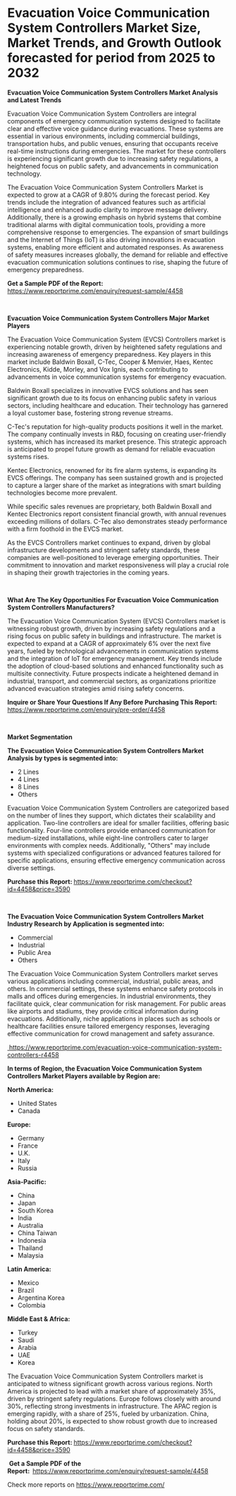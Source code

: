<p><h1>Evacuation Voice Communication System Controllers Market Size, Market Trends, and Growth Outlook forecasted for period from 2025 to 2032</h1></p><p><strong>Evacuation Voice Communication System Controllers Market Analysis and Latest Trends</strong></p>
<p><p>Evacuation Voice Communication System Controllers are integral components of emergency communication systems designed to facilitate clear and effective voice guidance during evacuations. These systems are essential in various environments, including commercial buildings, transportation hubs, and public venues, ensuring that occupants receive real-time instructions during emergencies. The market for these controllers is experiencing significant growth due to increasing safety regulations, a heightened focus on public safety, and advancements in communication technology.</p><p>The Evacuation Voice Communication System Controllers Market is expected to grow at a CAGR of 9.80% during the forecast period. Key trends include the integration of advanced features such as artificial intelligence and enhanced audio clarity to improve message delivery. Additionally, there is a growing emphasis on hybrid systems that combine traditional alarms with digital communication tools, providing a more comprehensive response to emergencies. The expansion of smart buildings and the Internet of Things (IoT) is also driving innovations in evacuation systems, enabling more efficient and automated responses. As awareness of safety measures increases globally, the demand for reliable and effective evacuation communication solutions continues to rise, shaping the future of emergency preparedness.</p></p>
<p><strong>Get a Sample PDF of the Report:&nbsp;</strong> <a href="https://www.reportprime.com/enquiry/request-sample/4458?utm_campaign=2853&utm_medium=2&utm_source=Github&utm_content=ia&utm_term=19032025&utm_id=evacuation-voice-communication-system-controllers">https://www.reportprime.com/enquiry/request-sample/4458</a></p>
<p>&nbsp;</p>
<p><strong>Evacuation Voice Communication System Controllers Major Market Players</strong></p>
<p><p>The Evacuation Voice Communication System (EVCS) Controllers market is experiencing notable growth, driven by heightened safety regulations and increasing awareness of emergency preparedness. Key players in this market include Baldwin Boxall, C-Tec, Cooper & Menvier, Haes, Kentec Electronics, Kidde, Morley, and Vox Ignis, each contributing to advancements in voice communication systems for emergency evacuation.</p><p>Baldwin Boxall specializes in innovative EVCS solutions and has seen significant growth due to its focus on enhancing public safety in various sectors, including healthcare and education. Their technology has garnered a loyal customer base, fostering strong revenue streams.</p><p>C-Tec's reputation for high-quality products positions it well in the market. The company continually invests in R&D, focusing on creating user-friendly systems, which has increased its market presence. This strategic approach is anticipated to propel future growth as demand for reliable evacuation systems rises.</p><p>Kentec Electronics, renowned for its fire alarm systems, is expanding its EVCS offerings. The company has seen sustained growth and is projected to capture a larger share of the market as integrations with smart building technologies become more prevalent.</p><p>While specific sales revenues are proprietary, both Baldwin Boxall and Kentec Electronics report consistent financial growth, with annual revenues exceeding millions of dollars. C-Tec also demonstrates steady performance with a firm foothold in the EVCS market.</p><p>As the EVCS Controllers market continues to expand, driven by global infrastructure developments and stringent safety standards, these companies are well-positioned to leverage emerging opportunities. Their commitment to innovation and market responsiveness will play a crucial role in shaping their growth trajectories in the coming years.</p></p>
<p>&nbsp;</p>
<p><strong>What Are The Key Opportunities For Evacuation Voice Communication System Controllers Manufacturers?</strong></p>
<p><p>The Evacuation Voice Communication System (EVCS) Controllers market is witnessing robust growth, driven by increasing safety regulations and a rising focus on public safety in buildings and infrastructure. The market is expected to expand at a CAGR of approximately 6% over the next five years, fueled by technological advancements in communication systems and the integration of IoT for emergency management. Key trends include the adoption of cloud-based solutions and enhanced functionality such as multisite connectivity. Future prospects indicate a heightened demand in industrial, transport, and commercial sectors, as organizations prioritize advanced evacuation strategies amid rising safety concerns.</p></p>
<p><strong>Inquire or Share Your Questions If Any Before Purchasing This Report:</strong> <a href="https://www.reportprime.com/enquiry/pre-order/4458?utm_campaign=2853&utm_medium=2&utm_source=Github&utm_content=ia&utm_term=19032025&utm_id=evacuation-voice-communication-system-controllers">https://www.reportprime.com/enquiry/pre-order/4458</a></p>
<p>&nbsp;</p>
<p><strong>Market Segmentation</strong></p>
<p><strong>The Evacuation Voice Communication System Controllers Market Analysis by types is segmented into:</strong></p>
<p><ul><li>2 Lines</li><li>4 Lines</li><li>8 Lines</li><li>Others</li></ul></p>
<p><p>Evacuation Voice Communication System Controllers are categorized based on the number of lines they support, which dictates their scalability and application. Two-line controllers are ideal for smaller facilities, offering basic functionality. Four-line controllers provide enhanced communication for medium-sized installations, while eight-line controllers cater to larger environments with complex needs. Additionally, "Others" may include systems with specialized configurations or advanced features tailored for specific applications, ensuring effective emergency communication across diverse settings.</p></p>
<p><strong>Purchase this Report:&nbsp;</strong><a href="https://www.reportprime.com/checkout?id=4458&price=3590&utm_campaign=2853&utm_medium=2&utm_source=Github&utm_content=ia&utm_term=19032025&utm_id=evacuation-voice-communication-system-controllers">https://www.reportprime.com/checkout?id=4458&price=3590</a></p>
<p>&nbsp;</p>
<p><strong>The Evacuation Voice Communication System Controllers Market Industry Research by Application is segmented into:</strong></p>
<p><ul><li>Commercial</li><li>Industrial</li><li>Public Area</li><li>Others</li></ul></p>
<p><p>The Evacuation Voice Communication System Controllers market serves various applications including commercial, industrial, public areas, and others. In commercial settings, these systems enhance safety protocols in malls and offices during emergencies. In industrial environments, they facilitate quick, clear communication for risk management. For public areas like airports and stadiums, they provide critical information during evacuations. Additionally, niche applications in places such as schools or healthcare facilities ensure tailored emergency responses, leveraging effective communication for crowd management and safety assurance.</p></p>
<p><a href="https://www.reportprime.com/evacuation-voice-communication-system-controllers-r4458?utm_campaign=2853&utm_medium=2&utm_source=Github&utm_content=ia&utm_term=19032025&utm_id=evacuation-voice-communication-system-controllers">&nbsp;https://www.reportprime.com/evacuation-voice-communication-system-controllers-r4458</a></p>
<p><strong>In terms of Region, the Evacuation Voice Communication System Controllers Market Players available by Region are:</strong></p>
<p>
    <p> <strong> North America: </strong>
        <ul>
            <li>United States</li>
            <li>Canada</li>
        </ul>
        </p> 
    <p> <strong> Europe: </strong>
        <ul>
            <li>Germany</li>
            <li>France</li>
            <li>U.K.</li>
            <li>Italy</li>
            <li>Russia</li>
        </ul>
        </p> 
    <p> <strong> Asia-Pacific: </strong>
        <ul>
            <li>China</li>
            <li>Japan</li>
            <li>South Korea</li>
            <li>India</li>
            <li>Australia</li>
            <li>China Taiwan</li>
            <li>Indonesia</li>
            <li>Thailand</li>
            <li>Malaysia</li>
        </ul>
        </p> 
    <p> <strong> Latin America: </strong>
        <ul>
            <li>Mexico</li>
            <li>Brazil</li>
            <li>Argentina Korea</li>
            <li>Colombia</li>
        </ul>
        </p> 
    <p> <strong> Middle East & Africa: </strong>
        <ul>
            <li>Turkey</li>
            <li>Saudi</li>
            <li>Arabia</li>
            <li>UAE</li>
            <li>Korea</li>
        </ul>
    </p>
    </p>
<p><p>The Evacuation Voice Communication System Controllers market is anticipated to witness significant growth across various regions. North America is projected to lead with a market share of approximately 35%, driven by stringent safety regulations. Europe follows closely with around 30%, reflecting strong investments in infrastructure. The APAC region is emerging rapidly, with a share of 25%, fueled by urbanization. China, holding about 20%, is expected to show robust growth due to increased focus on safety standards.</p></p>
<p><strong>Purchase this Report: </strong><a href="https://www.reportprime.com/checkout?id=4458&price=3590&utm_campaign=2853&utm_medium=2&utm_source=Github&utm_content=ia&utm_term=19032025&utm_id=evacuation-voice-communication-system-controllers">https://www.reportprime.com/checkout?id=4458&price=3590</a></p>
<p>&nbsp;<strong>Get a Sample PDF of the Report:&nbsp;&nbsp;</strong><a href="https://www.reportprime.com/enquiry/request-sample/4458?utm_campaign=2853&utm_medium=2&utm_source=Github&utm_content=ia&utm_term=19032025&utm_id=evacuation-voice-communication-system-controllers">https://www.reportprime.com/enquiry/request-sample/4458</a></p>
<p><strong></strong></p>
<p>Check more reports on <a href="https://www.reportprime.com/?utm_campaign=2853&utm_medium=2&utm_source=Github&utm_content=ia&utm_term=19032025&utm_id=evacuation-voice-communication-system-controllers">https://www.reportprime.com/</a></p>